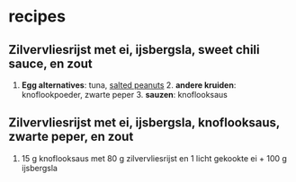 # recipes
## Zilvervliesrijst met ei, ijsbergsla, sweet chili sauce, en zout
1. **Egg alternatives**: tuna, [salted peanuts](https://www.reddit.com/r/AskRedditFood/comments/1ay38sy/what_would_go_with_my_peanut_rice/)
	2. **andere kruiden**: knoflookpoeder, zwarte peper
	3. **sauzen**: knoflooksaus

## Zilvervliesrijst met ei, ijsbergsla, knoflooksaus, zwarte peper, en zout
1. 15 g knoflooksaus met 80 g zilvervliesrijst en 1 licht gekookte ei + 100 g ijsbergsla